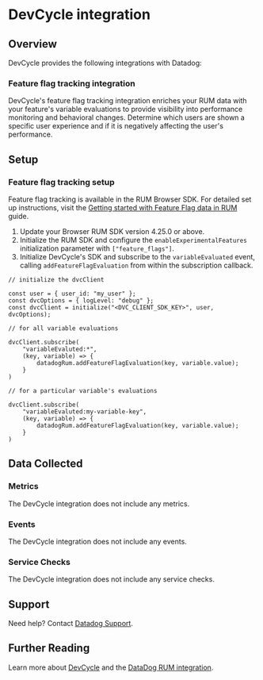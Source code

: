 # DevCycle integration

## Overview

DevCycle provides the following integrations with Datadog:

### Feature flag tracking integration

DevCycle's feature flag tracking integration enriches your RUM data with your feature's variable evaluations to provide visibility into performance monitoring and behavioral changes. Determine which users are shown a specific user experience and if it is negatively affecting the user's performance.

## Setup

### Feature flag tracking setup

Feature flag tracking is available in the RUM Browser SDK. For detailed set up instructions, visit the [Getting started with Feature Flag data in RUM][4] guide.

1. Update your Browser RUM SDK version 4.25.0 or above.
2. Initialize the RUM SDK and configure the `enableExperimentalFeatures` initialization parameter with `["feature_flags"]`.
3. Initialize DevCycle's SDK and subscribe to the `variableEvaluated` event, calling `addFeatureFlagEvaluation` from within the subscription callback.

```
// initialize the dvcClient

const user = { user_id: "my_user" };
const dvcOptions = { logLevel: "debug" };
const dvcClient = initialize("<DVC_CLIENT_SDK_KEY>", user, dvcOptions); 

// for all variable evaluations

dvcClient.subscribe(
    "variableEvaluted:*",
    (key, variable) => {
        datadogRum.addFeatureFlagEvaluation(key, variable.value);
    }
)

// for a particular variable's evaluations

dvcClient.subscribe(
    "variableEvaluted:my-variable-key",
    (key, variable) => {
        datadogRum.addFeatureFlagEvaluation(key, variable.value);
    }
)
```

## Data Collected

### Metrics

The DevCycle integration does not include any metrics.

### Events

The DevCycle integration does not include any events.

### Service Checks

The DevCycle integration does not include any service checks.

## Support

Need help? Contact [Datadog Support][3].

## Further Reading

Learn more about [DevCycle][1] and the [DataDog RUM integration][2].

[1]: https://devcycle.com
[2]: https://docs.devcycle.com/tools-and-integrations/datadog-rum
[3]: https://docs.datadoghq.com/help/
[4]: https://docs.datadoghq.com/real_user_monitoring/guide/setup-feature-flag-data-collection/